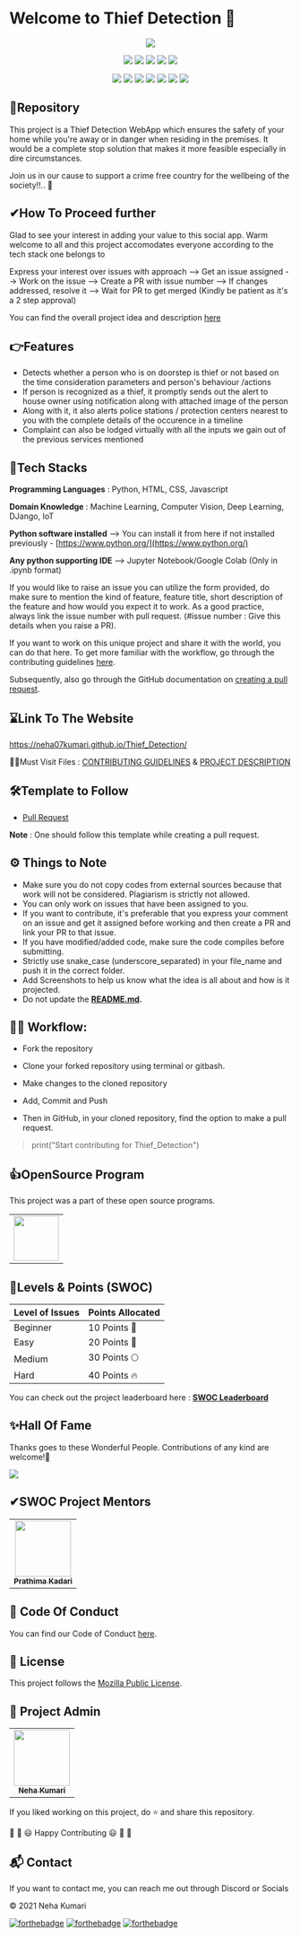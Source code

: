 # Welcome to Thief Detection 👋

<p align="center">
<img src="https://www.insureon.com/-/jssmedia/blog/posts/2019/photo_burglar-opening-door.jpg?h=370&iar=0&w=750&rev=794702e7689f401fbad606b4776261e3">
</p>

<p align="center">
<a href="https://github.com/prathimacode-hub"><img src="https://img.shields.io/badge/PRs-welcome-brightgreen.svg?style=flat&logo=github"></a> 
<a href="https://github.com/prathimacode-hub"><img src="https://img.shields.io/badge/Open%20Source-%F0%9F%A4%8D-Green"></a> 
<a href="https://github.com/prathimacode-hub"><img src="https://img.shields.io/static/v1.svg?label=Contributions&message=Welcome&color=0059b3&style=flat-square"></a>
<a href="https://github.com/prathimacode-hub/EcoFlex/graphs/contributors"><img src="https://img.shields.io/github/contributors-anon/neha07kumari/Thief_Detection"></a>
<a href="https://github.com/prathimacode-hub"><img src="https://img.shields.io/maintenance/yes/2022"></a>
</p> 

<p align="center">
<a href="https://github.com/neha07kumari/Thief_Detection/stargazers"><img src="https://badgen.net/github/stars/neha07kumari/Thief_Detection"></a>
<a href="https://github.com/neha07kumari/Thief_Detection/network/members"><img src="https://badgen.net/github/forks/neha07kumari/Thief_Detection"></a>
<a href="https://github.com/neha07kumari/Thief_Detection/issues"><img src="https://badgen.net/github/open-issues/neha07kumari/Thief_Detection"></a>
<a href="https://github.com/neha07kumari/Thief_Detection/issues?q=is%3Aissue+is%3Aclosed"><img src="https://badgen.net/github/closed-issues/neha07kumari/Thief_Detection"></a>
<a href="https://github.com/neha07kumari/Thief_Detection/pulls"><img src="https://badgen.net/github/prs/neha07kumari/Thief_Detection"></a>
<a href="https://github.com/neha07kumari/Thief_Detection/pulls"><img src="https://badgen.net/github/open-prs/neha07kumari/Thief_Detection"></a>
<a href="https://github.com/neha07kumari/Thief_Detection/pulls?q=is%3Apr+is%3Aclosed"><img src="https://badgen.net/github/closed-prs/neha07kumari/Thief_Detection"></a>
</p>


<h2>📌Repository</h2>

This project is a Thief Detection WebApp which ensures the safety of your home while you're away or in danger when residing in the premises. It would be a complete stop solution that makes it more feasible especially in dire circumstances.

Join us in our cause to support a crime free country for the wellbeing of the society!!.. 🚀 


<h2> ✔How To Proceed further</h2>

Glad to see your interest in adding your value to this social app. Warm welcome to all and this project accomodates everyone according to the tech stack one belongs to

Express your interest over issues with approach --> Get an issue assigned --> Work on the issue --> Create a PR with issue number --> If changes addressed, resolve it --> Wait for PR to get merged (Kindly be patient as it's a 2 step approval) 

You can find the overall project idea and description [here](https://github.com/neha07kumari/Thief_Detection/blob/main/.github/PROJECT_DESCRIPTION.md)


<h2> 👉Features</h2>

- Detects whether a person who is on doorstep is thief or not based on the time consideration parameters and person's behaviour /actions
- If person is recognized as a thief, it promptly sends out the alert to house owner using notification along with attached image of the person
- Along with it, it also alerts police stations / protection centers nearest to you with the complete details of the occurence in a timeline
- Complaint can also be lodged virtually with all the inputs we gain out of the previous services mentioned


<h2>🔑Tech Stacks</h2>

**Programming Languages** : Python, HTML, CSS, Javascript

**Domain Knowledge** : Machine Learning, Computer Vision, Deep Learning, DJango, IoT

**Python software installed** --> You can install it from here if not installed previously - [https://www.python.org/](https://www.python.org/)

**Any python supporting IDE** --> Jupyter Notebook/Google Colab (Only in .ipynb format)

If you would like to raise an issue you can utilize the form provided, do make sure to mention the kind of feature, feature title, short description of the feature and how would you expect it to work. As a good practice, always link the issue number with pull request. (#issue number : Give this details when you raise a PR).

If you want to work on this unique project and share it with the world, you can do that here. 
To get more familiar with the workflow, go through the contributing guidelines [here](https://github.com/neha07kumari/Thief_Detection/blob/main/CONTRIBUTING.md).

Subsequently, also go through the GitHub documentation on [creating a pull request](https://help.github.com/en/github/collaborating-with-issues-and-pull-requests/creating-a-pull-request).


<h2>⌛Link To The Website</h2>

https://neha07kumari.github.io/Thief_Detection/

🎇🎇Must Visit Files : [CONTRIBUTING GUIDELINES](https://github.com/neha07kumari/Thief_Detection/blob/main/CONTRIBUTING.md) & [PROJECT DESCRIPTION](https://github.com/neha07kumari/Thief_Detection/blob/main/.github/PROJECT_DESCRIPTION.md)


<h2>🛠Template to Follow</h2>

- [Pull Request](https://github.com/neha07kumari/Thief_Detection/blob/main/.github/pullrequest_template.md)

**Note** : One should follow this template while creating a pull request.


<h2>⚙️ Things to Note</h2>

* Make sure you do not copy codes from external sources because that work will not be considered. Plagiarism is strictly not allowed.
* You can only work on issues that have been assigned to you.
* If you want to contribute, it's preferable that you express your comment on an issue and get it assigned before working and then create a PR and link your PR to that issue.
* If you have modified/added code, make sure the code compiles before submitting.
* Strictly use snake_case (underscore_separated) in your file_name and push it in the correct folder.
* Add Screenshots to help us know what the idea is all about and how is it projected. 
* Do not update the **[README.md](https://github.com/neha07kumari/Thief_Detection/blob/main/README.md).**


<h2>👨‍💻 Workflow:</h2>

- Fork the repository

- Clone your forked repository using terminal or gitbash.

- Make changes to the cloned repository

- Add, Commit and Push

- Then in GitHub, in your cloned repository, find the option to make a pull request. 

> print("Start contributing for Thief_Detection")


<h2>👍OpenSource Program</h2>

This project was a part of these open source programs.

<table>
<tr>
 <td>
<a href="https://github.com/neha07kumari"><img src="https://github.com/neha07kumari/Thief_Detection/blob/main/Readme_Assets/Script%20Winter%20Of%20Code.jpg" width=80px height=80px /></a>
 </td>
</tr>
</table>


<h2>🙌Levels & Points (SWOC)</h2>

| Level of Issues | Points Allocated |
| - | - |
| Beginner | 10 Points 🔰|
| Easy | 20 Points 🌱|
| Medium | 30 Points 🌕|
| Hard | 40 Points 🔥 |

You can check out the project leaderboard here : **[SWOC Leaderboard](https://github.com/neha07kumari/Thief_Detection/blob/main/.github/SWOC_SCORECARD.md)** <br>


<h2>✨Hall Of Fame</h2>   

Thanks goes to these Wonderful People. Contributions of any kind are welcome!🚀 

<!-- ALL-CONTRIBUTORS-LIST:START - Do not remove or modify this section -->
<!-- prettier-ignore-start -->
<!-- markdownlint-disable -->

<a href="https://github.com/neha07kumari/Thief_Detection/graphs/contributors">
  <img src="https://contrib.rocks/image?repo=neha07kumari/Thief_Detection" />
</a>

<!-- markdownlint-enable -->
<!-- prettier-ignore-end -->
<!-- ALL-CONTRIBUTORS-LIST:END -->


<h2>✔SWOC Project Mentors</h2>

<table>
  <tr>
<td align="center"><a href="https://github.com/prathimacode-hub"><img src="https://avatars.githubusercontent.com/u/74645302?v=4" width="100px;" alt=""/><br /><sub><b>Prathima Kadari</b></sub></a></td>   
  </tr>
</table>


<h2>📜 Code Of Conduct</h2>

You can find our Code of Conduct [here](https://github.com/neha07kumari/Thief_Detection/blob/main/CODE_OF_CONDUCT.md).


<h2>📝 License</h2>  

This project follows the [Mozilla Public License](https://github.com/neha07kumari/Thief_Detection/blob/main/LICENSE).


<h2>🙂 Project Admin</h2>

<table>
  <tr>
<td align="center"><a href="https://github.com/neha07kumari"><img src="https://avatars.githubusercontent.com/u/47255445?v=4" width="100px;" alt=""/><br /><sub><b>Neha Kumari</b></sub></a></td>   
  </tr>
</table>


If you liked working on this project, do ⭐ and share this repository.

🎉 🎊 😃 Happy Contributing 😃 🎊 🎉


<h2>📬 Contact</h2>

If you want to contact me, you can reach me out through Discord or Socials


© 2021 Neha Kumari


[![forthebadge](https://forthebadge.com/images/badges/built-with-love.svg)](https://forthebadge.com) [![forthebadge](https://forthebadge.com/images/badges/built-by-developers.svg)](https://forthebadge.com) [![forthebadge](https://forthebadge.com/images/badges/built-with-swag.svg)](https://forthebadge.com) 
